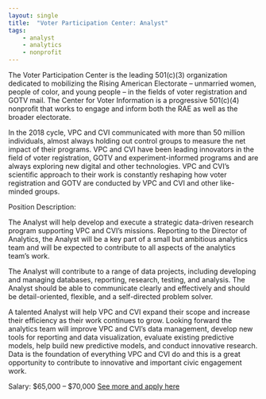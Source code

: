 ```yaml
---
layout: single
title:  "Voter Participation Center: Analyst"
tags: 
    - analyst
    - analytics
    - nonprofit
---
```


The Voter Participation Center is the leading 501(c)(3) organization dedicated to mobilizing the Rising American Electorate – unmarried women, people of color, and young people – in the fields of voter registration and GOTV mail. The Center for Voter Information is a progressive 501(c)(4) nonprofit that works to engage and inform both the RAE as well as the broader electorate.

In the 2018 cycle, VPC and CVI communicated with more than 50 million individuals, almost always holding out control groups to measure the net impact of their programs. VPC and CVI have been leading innovators in the field of voter registration, GOTV and experiment-informed programs and are always exploring new digital and other technologies. VPC and CVI’s scientific approach to their work is constantly reshaping how voter registration and GOTV are conducted by VPC and CVI and other like-minded groups.

Position Description:

The Analyst will help develop and execute a strategic data-driven research program supporting VPC and CVI’s missions. Reporting to the Director of Analytics, the Analyst will be a key part of a small but ambitious analytics team and will be expected to contribute to all aspects of the analytics team’s work.

The Analyst will contribute to a range of data projects, including developing and managing databases, reporting, research, testing, and analysis. The Analyst should be able to communicate clearly and effectively and should be detail-oriented, flexible, and a self-directed problem solver.

A talented Analyst will help VPC and CVI expand their scope and increase their efficiency as their work continues to grow. Looking forward the analytics team will improve VPC and CVI’s data management, develop new tools for reporting and data visualization, evaluate existing predictive models, help build new predictive models, and conduct innovative research. Data is the foundation of everything VPC and CVI do and this is a great opportunity to contribute to innovative and important civic engagement work.

Salary: $65,000 – $70,000
[See more and apply here](https://www.voterparticipation.org/our-team/job-openings-at-vpc/)
